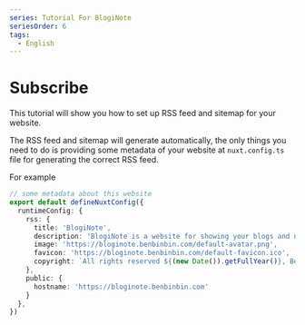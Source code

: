```yaml
---
series: Tutorial For BlogiNote
seriesOrder: 6
tags:
  - English
---
```


# Subscribe

This tutorial will show you how to set up RSS feed and sitemap for your website.

The RSS feed and sitemap will generate automatically, the only things you need to do is providing some metadata of your website at `nuxt.config.ts` file for generating the correct RSS feed.

For example

```ts [nuxt.config.ts]
// some metadata about this website
export default defineNuxtConfig({
  runtimeConfig: {
    rss: {
      title: 'BlogiNote',
      description: 'BlogiNote is a website for showing your blogs and notes with flexible layouts and multiple optimizations.',
      image: 'https://bloginote.benbinbin.com/default-avatar.png',
      favicon: 'https://bloginote.benbinbin.com/default-favicon.ico',
      copyright: `All rights reserved ${(new Date()).getFullYear()}, Benbinbin`
    },
    public: {
      hostname: 'https://bloginote.benbinbin.com'
    }
  },
})
```